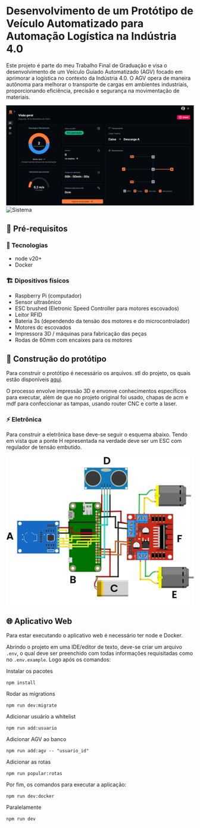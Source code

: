 # Desenvolvimento de um Protótipo de Veículo Automatizado para Automação Logística na Indústria 4.0

Este projeto é parte do meu Trabalho Final de Graduação e visa o desenvolvimento de um Veículo Guiado Automatizado (AGV) focado em aprimorar a logística no contexto da Indústria 4.0. O AGV opera de maneira autônoma para melhorar o transporte de cargas em ambientes industriais, proporcionando eficiência, precisão e segurança na movimentação de materiais.

![Sistema](imagens/sistema.gif)
![Sistema](imagens/agv.png)

## 🚧 Pré-requisitos

### 👾 Tecnologias

- node v20+
- Docker

### 🏗️ Dipositivos físicos

- Raspberry Pi (computador)
- Sensor ultrasônico
- ESC brushed (Eletronic Speed Controller para motores escovados)
- Leitor RFID
- Bateria 3s (dependendo da tensão dos motores e do microcontrolador)
- Motores dc escovados
- Impressora 3D / máquinas para fabricação das peças
- Rodas de 60mm com encaixes para os motores

## 🤖 Construção do protótipo

Para construir o protótipo é necessário os arquivos. stl do projeto, os quais estão disponíveis [aqui](https://github.com/mauricioprb/tfg-agv-robo/tree/main/stl).

O processo envolve impressão 3D e envonve conhecimentos específicos para executar, além de que no projeto original foi usado, chapas de acm e mdf para confeccionar as tampas, usando router CNC e corte a laser.

### ⚡ Eletrônica

Para construir a eletrônica base deve-se seguir o esquema abaixo. Tendo em vista que a ponte H representada na verdade deve ser um ESC com regulador de tensão embutido.

![Circuito](imagens/circuito.jpg)

## 🌐 Aplicativo Web

Para estar executando o aplicativo web é necessário ter node e Docker.

Abrindo o projeto em uma IDE/editor de texto, deve-se criar um arquivo `.env`, o qual deve ser preenchido com todas informações requisitadas como no `.env.example`. Logo após os comandos:

Instalar os pacotes

```
npm install
```

Rodar as migrations

```
npm run dev:migrate
```

Adicionar usuário a whitelist

```
npm run add:usuario
```

Adicionar AGV ao banco

```
npm run add:agv -- "usuario_id"
```

Adicionar as rotas

```
npm run popular:rotas
```

Por fim, os comandos para executar a aplicação:

```
npm run dev:docker
```

Paralelamente

```
npm run dev
```

